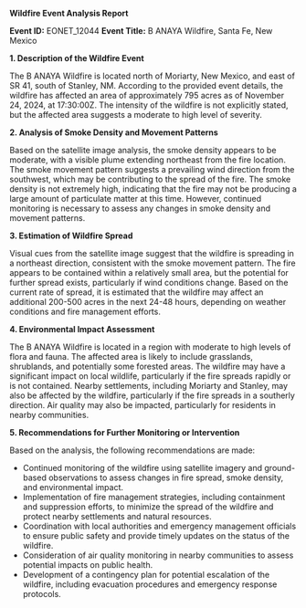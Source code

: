 **Wildfire Event Analysis Report**

**Event ID:** EONET_12044
**Event Title:** B ANAYA Wildfire, Santa Fe, New Mexico

**1. Description of the Wildfire Event**

The B ANAYA Wildfire is located north of Moriarty, New Mexico, and east of SR 41, south of Stanley, NM. According to the provided event details, the wildfire has affected an area of approximately 795 acres as of November 24, 2024, at 17:30:00Z. The intensity of the wildfire is not explicitly stated, but the affected area suggests a moderate to high level of severity.

**2. Analysis of Smoke Density and Movement Patterns**

Based on the satellite image analysis, the smoke density appears to be moderate, with a visible plume extending northeast from the fire location. The smoke movement pattern suggests a prevailing wind direction from the southwest, which may be contributing to the spread of the fire. The smoke density is not extremely high, indicating that the fire may not be producing a large amount of particulate matter at this time. However, continued monitoring is necessary to assess any changes in smoke density and movement patterns.

**3. Estimation of Wildfire Spread**

Visual cues from the satellite image suggest that the wildfire is spreading in a northeast direction, consistent with the smoke movement pattern. The fire appears to be contained within a relatively small area, but the potential for further spread exists, particularly if wind conditions change. Based on the current rate of spread, it is estimated that the wildfire may affect an additional 200-500 acres in the next 24-48 hours, depending on weather conditions and fire management efforts.

**4. Environmental Impact Assessment**

The B ANAYA Wildfire is located in a region with moderate to high levels of flora and fauna. The affected area is likely to include grasslands, shrublands, and potentially some forested areas. The wildfire may have a significant impact on local wildlife, particularly if the fire spreads rapidly or is not contained. Nearby settlements, including Moriarty and Stanley, may also be affected by the wildfire, particularly if the fire spreads in a southerly direction. Air quality may also be impacted, particularly for residents in nearby communities.

**5. Recommendations for Further Monitoring or Intervention**

Based on the analysis, the following recommendations are made:

* Continued monitoring of the wildfire using satellite imagery and ground-based observations to assess changes in fire spread, smoke density, and environmental impact.
* Implementation of fire management strategies, including containment and suppression efforts, to minimize the spread of the wildfire and protect nearby settlements and natural resources.
* Coordination with local authorities and emergency management officials to ensure public safety and provide timely updates on the status of the wildfire.
* Consideration of air quality monitoring in nearby communities to assess potential impacts on public health.
* Development of a contingency plan for potential escalation of the wildfire, including evacuation procedures and emergency response protocols.